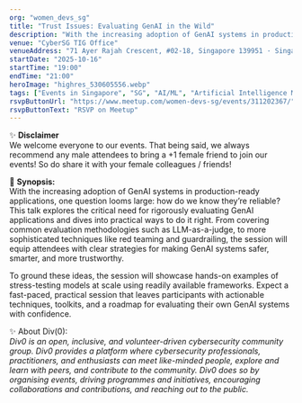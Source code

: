 ```yaml
---
org: "women_devs_sg"
title: "Trust Issues: Evaluating GenAI in the Wild"
description: "With the increasing adoption of GenAI systems in production-ready applications, one question looms large: how do we know they’re reliable? This talk explores the critical need for rigorously evaluating GenAI applications"
venue: "CyberSG TIG Office"
venueAddress: "71 Ayer Rajah Crescent, #02-18, Singapore 139951 · Singapore"
startDate: "2025-10-16"
startTime: "19:00"
endTime: "21:00"
heroImage: "highres_530605556.webp"
tags: ["Events in Singapore", "SG", "AI/ML", "Artificial Intelligence Machine Learning Robotics", "Education & Technology", "Women in Technology", "Technology"]
rsvpButtonUrl: "https://www.meetup.com/women-devs-sg/events/311202367/"
rsvpButtonText: "RSVP on Meetup"
---
```


✨ **Disclaimer**  
We welcome everyone to our events. That being said, we always recommend any male attendees to bring a +1 female friend to join our events! So do share it with your female colleagues / friends!

🔹 **Synopsis:**  
With the increasing adoption of GenAI systems in production-ready applications, one question looms large: how do we know they’re reliable? This talk explores the critical need for rigorously evaluating GenAI applications and dives into practical ways to do it right. From covering common evaluation methodologies such as LLM-as-a-judge, to more sophisticated techniques like red teaming and guardrailing, the session will equip attendees with clear strategies for making GenAI systems safer, smarter, and more trustworthy.

To ground these ideas, the session will showcase hands-on examples of stress-testing models at scale using readily available frameworks. Expect a fast-paced, practical session that leaves participants with actionable techniques, toolkits, and a roadmap for evaluating their own GenAI systems with confidence.

✨ About Div(0):  
_Div0 is an open, inclusive, and volunteer-driven cybersecurity community group. Div0 provides a platform where cybersecurity professionals, practitioners, and enthusiasts can meet like-minded people, explore and learn with peers, and contribute to the community. Div0 does so by organising events, driving programmes and initiatives, encouraging collaborations and contributions, and reaching out to the public._